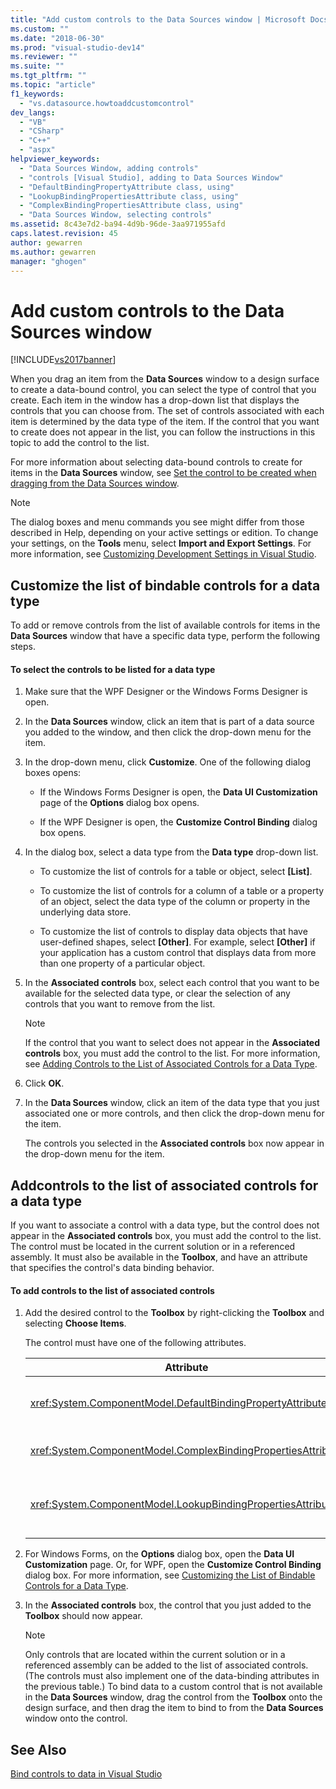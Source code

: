 ```yaml
---
title: "Add custom controls to the Data Sources window | Microsoft Docs"
ms.custom: ""
ms.date: "2018-06-30"
ms.prod: "visual-studio-dev14"
ms.reviewer: ""
ms.suite: ""
ms.tgt_pltfrm: ""
ms.topic: "article"
f1_keywords: 
  - "vs.datasource.howtoaddcustomcontrol"
dev_langs: 
  - "VB"
  - "CSharp"
  - "C++"
  - "aspx"
helpviewer_keywords: 
  - "Data Sources Window, adding controls"
  - "controls [Visual Studio], adding to Data Sources Window"
  - "DefaultBindingPropertyAttribute class, using"
  - "LookupBindingPropertiesAttribute class, using"
  - "ComplexBindingPropertiesAttribute class, using"
  - "Data Sources Window, selecting controls"
ms.assetid: 8c43e7d2-ba94-4d9b-96de-3aa971955afd
caps.latest.revision: 45
author: gewarren
ms.author: gewarren
manager: "ghogen"
---
```

# Add custom controls to the Data Sources window
[!INCLUDE[vs2017banner](../includes/vs2017banner.md)]

  
When you drag an item from the **Data Sources** window to a design surface to create a data-bound control, you can select the type of control that you create. Each item in the window has a drop-down list that displays the controls that you can choose from. The set of controls associated with each item is determined by the data type of the item. If the control that you want to create does not appear in the list, you can follow the instructions in this topic to add the control to the list.  
  
 For more information about selecting data-bound controls to create for items in the **Data Sources** window, see [Set the control to be created when dragging from the Data Sources window](../data-tools/set-the-control-to-be-created-when-dragging-from-the-data-sources-window.md).  
  
> [!NOTE]
>  The dialog boxes and menu commands you see might differ from those described in Help, depending on your active settings or edition. To change your settings, on the **Tools** menu, select **Import and Export Settings**. For more information, see [Customizing Development Settings in Visual Studio](http://msdn.microsoft.com/en-us/22c4debb-4e31-47a8-8f19-16f328d7dcd3).  
  
##  <a name="customizinglist"></a> Customize the list of bindable controls for a data type  
 To add or remove controls from the list of available controls for items in the **Data Sources** window that have a specific data type, perform the following steps.  
  
#### To select the controls to be listed for a data type  
  
1.  Make sure that the WPF Designer or the Windows Forms Designer is open.  
  
2.  In the **Data Sources** window, click an item that is part of a data source you added to the window, and then click the drop-down menu for the item.  
  
3.  In the drop-down menu, click **Customize**. One of the following dialog boxes opens:  
  
    -   If the Windows Forms Designer is open, the **Data UI Customization** page of the **Options** dialog box opens.  
  
    -   If the WPF Designer is open, the **Customize Control Binding** dialog box opens.  
  
4.  In the dialog box, select a data type from the **Data type** drop-down list.  
  
    -   To customize the list of controls for a table or object, select **[List]**.  
  
    -   To customize the list of controls for a column of a table or a property of an object, select the data type of the column or property in the underlying data store.  
  
    -   To customize the list of controls to display data objects that have user-defined shapes, select **[Other]**. For example, select **[Other]** if your application has a custom control that displays data from more than one property of a particular object.  
  
5.  In the **Associated controls** box, select each control that you want to be available for the selected data type, or clear the selection of any controls that you want to remove from the list.  
  
    > [!NOTE]
    >  If the control that you want to select does not appear in the **Associated controls** box, you must add the control to the list. For more information, see [Adding Controls to the List of Associated Controls for a Data Type](#addingcontrols).  
  
6.  Click **OK**.  
  
7.  In the **Data Sources** window, click an item of the data type that you just associated one or more controls, and then click the drop-down menu for the item.  
  
     The controls you selected in the **Associated controls** box now appear in the drop-down menu for the item.  
  
##  <a name="addingcontrols"></a> Addcontrols to the list of associated controls for a data type  
 If you want to associate a control with a data type, but the control does not appear in the **Associated controls** box, you must add the control to the list. The control must be located in the current solution or in a referenced assembly. It must also be available in the **Toolbox**, and have an attribute that specifies the control's data binding behavior.  
  
#### To add controls to the list of associated controls  
  
1.  Add the desired control to the **Toolbox** by right-clicking the **Toolbox** and selecting **Choose Items**.  
  
     The control must have one of the following attributes.  
  
    |Attribute|Description|  
    |---------------|-----------------|  
    |<xref:System.ComponentModel.DefaultBindingPropertyAttribute>|Implement this attribute on simple controls that display a single column (or property) of data, such as a <xref:System.Windows.Forms.TextBox>.|  
    |<xref:System.ComponentModel.ComplexBindingPropertiesAttribute>|Implement this attribute on controls that display lists (or tables) of data, such as a <xref:System.Windows.Forms.DataGridView>.|  
    |<xref:System.ComponentModel.LookupBindingPropertiesAttribute>|Implement this attribute on controls that display lists (or tables) of data, but also need to present a single column or property, such as a <xref:System.Windows.Forms.ComboBox>.|  
  
2.  For Windows Forms, on the      **Options** dialog box, open the **Data UI Customization** page. Or, for WPF, open the **Customize Control Binding** dialog box. For more information, see [Customizing the List of Bindable Controls for a Data Type](#customizinglist).  
  
3.  In the **Associated controls** box, the control that you just added to the **Toolbox** should now appear.  
  
    > [!NOTE]
    >  Only controls that are located within the current solution or in a referenced assembly can be added to the list of associated controls. (The controls must also implement one of the data-binding attributes in the previous table.) To bind data to a custom control that is not available in the **Data Sources** window, drag the control from the **Toolbox** onto the design surface, and then drag the item to bind to from the **Data Sources** window onto the control.  
  
## See Also  
 [Bind controls to data in Visual Studio](../data-tools/bind-controls-to-data-in-visual-studio.md)


